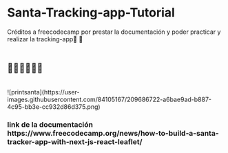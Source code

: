 # Santa-Tracking-app-Tutorial
Créditos a freecodecamp por prestar la documentación y poder practicar y realizar la tracking-app🎄 🦾
<br>
<br>
<h2> 🎅🤶🧑‍🎄👩‍💻</h2>
<br>
![printsanta](https://user-images.githubusercontent.com/84105167/209686722-a6bae9ad-b887-4c95-bb3e-cc932d86d375.png)


<br>



<h3> link de la documentación https://www.freecodecamp.org/news/how-to-build-a-santa-tracker-app-with-next-js-react-leaflet/ </h3>
